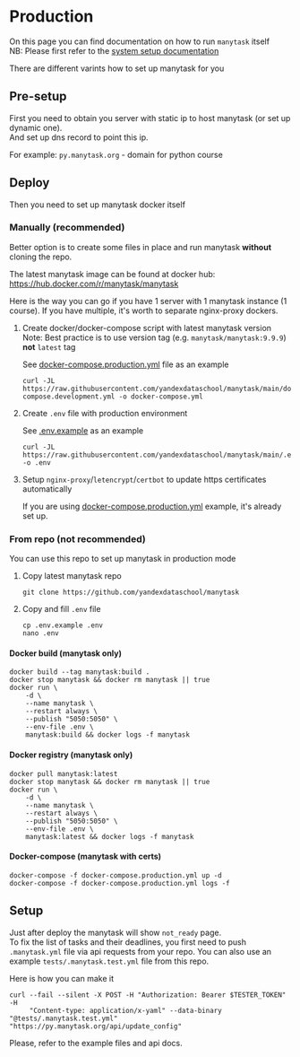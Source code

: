 # Production

On this page you can find documentation on how to run `manytask` itself  
NB: Please first refer to the [system setup documentation](./system_setup.md)


There are different varints how to set up manytask for you  


## Pre-setup 

First you need to obtain you server with static ip to host manytask (or set up dynamic one).  
And set up dns record to point this ip.  

For example: `py.manytask.org` - domain for python course


## Deploy 

Then you need to set up manytask docker itself 


### Manually (recommended) 

Better option is to create some files in place and run manytask **without** cloning the repo.

The latest manytask image can be found at docker hub: https://hub.docker.com/r/manytask/manytask

Here is the way you can go if you have 1 server with 1 manytask instance (1 course). If you have multiple, it's worth to separate nginx-proxy dockers.


1. Create docker/docker-compose script with latest manytask version  
   Note: Best practice is to use version tag (e.g. `manytask/manytask:9.9.9`) **not** `latest` tag

   See [docker-compose.production.yml](../docker-compose.production.yml) file as an example  
   ```shell
   curl -JL https://raw.githubusercontent.com/yandexdataschool/manytask/main/docker-compose.development.yml -o docker-compose.yml 
   ```

2. Create `.env` file with production environment  

   See [.env.example](../.env.example) as an example
   ```shell
   curl -JL https://raw.githubusercontent.com/yandexdataschool/manytask/main/.env.example -o .env
   ```

3. Setup `nginx-proxy`/`letencrypt`/`certbot` to update https certificates automatically  
   
   If you are using [docker-compose.production.yml](../docker-compose.production.yml) example, it's already set up.


### From repo (not recommended)

You can use this repo to set up manytask in production mode 

1. Copy latest manytask repo
    ```shell
    git clone https://github.com/yandexdataschool/manytask
    ```
   
2. Copy and fill `.env` file
    ```shell
    cp .env.example .env
    nano .env
    ```

#### Docker build (manytask only)
```shell
docker build --tag manytask:build .
docker stop manytask && docker rm manytask || true
docker run \
    -d \
    --name manytask \
    --restart always \
    --publish "5050:5050" \
    --env-file .env \
    manytask:build && docker logs -f manytask
```

#### Docker registry (manytask only)
```shell
docker pull manytask:latest
docker stop manytask && docker rm manytask || true
docker run \
    -d \
    --name manytask \
    --restart always \
    --publish "5050:5050" \
    --env-file .env \
    manytask:latest && docker logs -f manytask
```


#### Docker-compose (manytask with certs)
```shell
docker-compose -f docker-compose.production.yml up -d
docker-compose -f docker-compose.production.yml logs -f
```


## Setup 

Just after deploy the manytask will show `not_ready` page.  
To fix the list of tasks and their deadlines, you first need to push `.manytask.yml` file via api requests from your repo. You can also use an example `tests/.manytask.test.yml` file from this repo.

Here is how you can make it
```shell
curl --fail --silent -X POST -H "Authorization: Bearer $TESTER_TOKEN" -H        
     "Content-type: application/x-yaml" --data-binary "@tests/.manytask.test.yml" "https://py.manytask.org/api/update_config"
```
Please, refer to the example files and api docs. 
